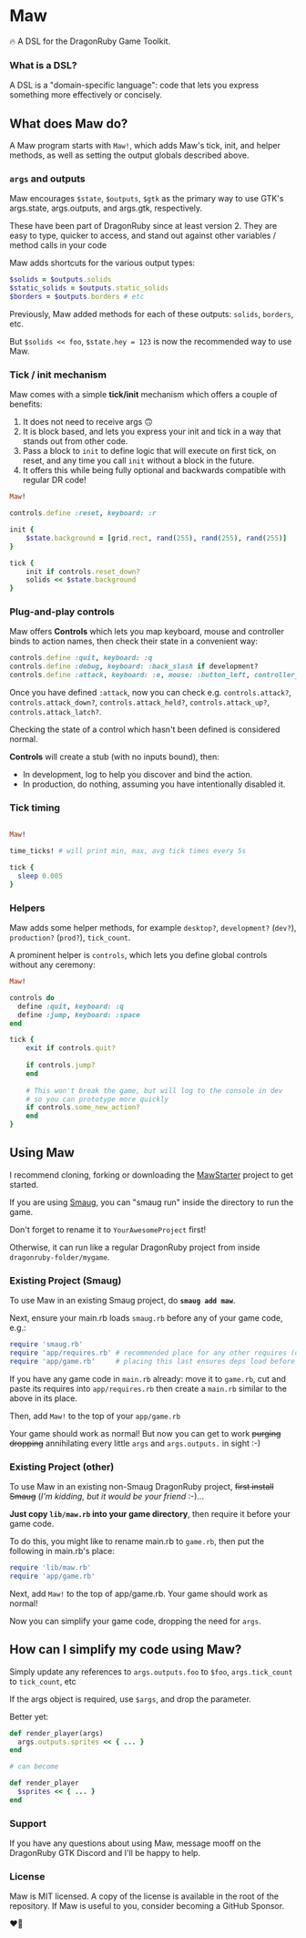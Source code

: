 # Maw

🔥 A DSL for the DragonRuby Game Toolkit.

### What is a DSL?

A DSL is a "domain-specific language": code that lets you express
something more effectively or concisely.

## What does Maw do?

A Maw program starts with `Maw!`, which adds Maw's tick, init, and helper methods, as well as setting the output globals described above.

### `args` and outputs

Maw encourages `$state`, `$outputs`, `$gtk` as the primary way to use GTK's args.state, args.outputs, and args.gtk, respectively.

These have been part of DragonRuby since at least version 2. They are easy to type, quicker to access, and stand out against other variables / method calls in your code

Maw adds shortcuts for the various output types:

```ruby
$solids = $outputs.solids
$static_solids = $outputs.static_solids
$borders = $outputs.borders # etc
```

Previously, Maw added methods for each of these outputs: `solids`, `borders`, etc.

But `$solids << foo`, `$state.hey = 123` is now the recommended way to use Maw.

### Tick / init mechanism

Maw comes with a simple **tick/init** mechanism which offers a couple of
benefits:

1. It does not need to receive args 🙃
2. It is block based, and lets you express your init and tick in a way that stands out from other code.
3. Pass a block to `init` to define logic that will execute on first tick, on reset, and any time you call `init` without a block in the future.
4. It offers this while being fully optional and backwards compatible with regular DR code!

```ruby
Maw!

controls.define :reset, keyboard: :r

init {
    $state.background = [grid.rect, rand(255), rand(255), rand(255)]
}

tick {
    init if controls.reset_down?
    solids << $state.background
}
```

### Plug-and-play controls

Maw offers **Controls** which lets you map keyboard, mouse and controller binds to action names, then check their state in a convenient way:

```ruby
controls.define :quit, keyboard: :q
controls.define :debug, keyboard: :back_slash if development?
controls.define :attack, keyboard: :e, mouse: :button_left, controller_one: :x
```

Once you have defined `:attack`, now you can check e.g. `controls.attack?`, `controls.attack_down?`, `controls.attack_held?`, `controls.attack_up?`, `controls.attack_latch?`.

Checking the state of a control which hasn't been defined is considered normal.

**Controls** will create a stub (with no inputs bound), then:
  - In development, log to help you discover and bind the action.
  - In production,  do nothing, assuming you have intentionally disabled it.

### Tick timing

```ruby

Maw!

time_ticks! # will print min, max, avg tick times every 5s

tick {
  sleep 0.005
}
```

### Helpers

Maw adds some helper methods, for example `desktop?`, `development?` (`dev?`), `production?` (`prod?`), `tick_count`.

A prominent helper is `controls`, which lets you define global controls without any ceremony:

```ruby
Maw!

controls do
  define :quit, keyboard: :q
  define :jump, keyboard: :space
end

tick {
    exit if controls.quit?
    
    if controls.jump?
    end
    
    # This won't break the game, but will log to the console in dev
    # so you can prototype more quickly
    if controls.some_new_action?
    end
}
```

## Using Maw

I recommend cloning, forking or downloading the [MawStarter](https://github.com/awfulcooking/MawStarter) project to get started.

If you are using [Smaug](https://smaug.dev), you can "smaug run" inside the directory to run the game.

Don't forget to rename it to `YourAwesomeProject` first!

Otherwise, it can run like a regular DragonRuby project from inside `dragonruby-folder/mygame`.

### Existing Project (Smaug)

To use Maw in an existing Smaug project, do **`smaug add maw`**.

Next, ensure your main.rb loads `smaug.rb` before any of your game code, e.g.:

```ruby
require 'smaug.rb'
require 'app/requires.rb' # recommended place for any other requires (optional)
require 'app/game.rb'     # placing this last ensures deps load before game code
```

If you have any game code in `main.rb` already: move it to `game.rb`, cut and paste
its requires into `app/requires.rb` then create a `main.rb` similar to the above in its place.

Then, add `Maw!` to the top of your `app/game.rb`

Your game should work as normal! But now you can get to work ~~purging~~ ~~dropping~~ annihilating every little `args` and `args.outputs.` in sight :-)

### Existing Project (other)

To use Maw in an existing non-Smaug DragonRuby project, ~~first install Smaug~~ (_I'm kidding, but it would be your friend_ :-)...

**Just copy `lib/maw.rb` into your game directory**, then require it before your game code.

To do this, you might like to rename main.rb to `game.rb`, then put the following in main.rb's place:

```ruby
require 'lib/maw.rb'
require 'app/game.rb'
```

Next, add `Maw!` to the top of app/game.rb. Your game should work as normal!

Now you can simplify your game code, dropping the need for `args`.

## How can I simplify my code using Maw?

Simply update any references to `args.outputs.foo` to `$foo`, `args.tick_count` to `tick_count`, etc

If the args object is required, use `$args`, and drop the parameter. 

Better yet:

```ruby
def render_player(args)
  args.outputs.sprites << { ... }
end

# can become

def render_player
  $sprites << { ... }
end
```

### Support

If you have any questions about using Maw, message mooff on the DragonRuby GTK Discord and I'll be happy to help.

### License

Maw is MIT licensed. A copy of the license is available
in the root of the repository. If Maw is useful to you, consider becoming a GitHub Sponsor.

❤️‍🔥
